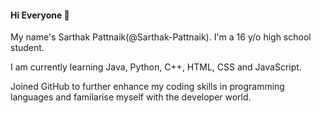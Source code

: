 #### **Hi Everyone** 👋

My name's Sarthak Pattnaik(@Sarthak-Pattnaik). I'm a 16 y/o high school student.

I am currently learning Java, Python, C++, HTML, CSS and JavaScript.

Joined GitHub to further enhance my coding skills in programming languages and familarise myself with the developer world.

<!---
NoviceCoder777/NoviceCoder777 is a ✨ special ✨ repository because its `README.md` (this file) appears on your GitHub profile.
You can click the Preview link to take a look at your changes.
--->
